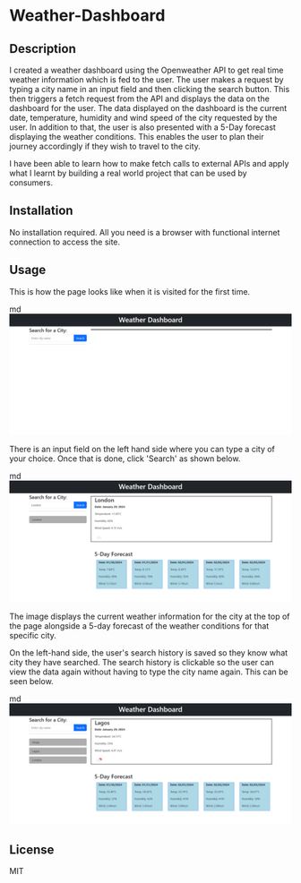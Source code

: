 # Weather-Dashboard

## Description

I created a weather dashboard using the Openweather API to get real time weather information which is fed to the user. The user makes a request by typing a city name in an input field and then clicking the search button. This then triggers a fetch request from the API and displays the data on the dashboard for the user. The data displayed on the dashboard is the current date, temperature, humidity and wind speed of the city requested by the user. In addition to that, the user is also presented with a 5-Day forecast displaying the weather conditions. This enables the user to plan their journey accordingly if they wish to travel to the city.

I have been able to learn how to make fetch calls to external APIs and apply what I learnt by building a real world project that can be used by consumers.

## Installation

No installation required. All you need is a browser with functional internet connection to access the site.

## Usage

This is how the page looks like when it is visited for the first time.

md
    ![alt text](assets/dashboard-home.png)


There is an input field on the left hand side where you can type a city of your choice. Once that is done, click 'Search' as shown below.

md
    ![alt text](assets/dashboard-result.png)

The image displays the current weather information for the city at the top of the page alongside a 5-day forecast of the weather conditions for that specific city. 

On the left-hand side, the user's search history is saved so they know what city they have searched. The search history is clickable so the user can view the data again without having to type the city name again. This can be seen below.

md
    ![alt text](assets/dashboard-history.png)


## License

MIT
    
    